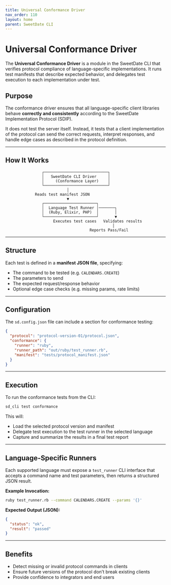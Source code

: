 ```yaml
---
title: Universal Conformance Driver
nav_order: 110
layout: home
parent: SweetDate CLI
---
```


# Universal Conformance Driver

The **Universal Conformance Driver** is a module in the SweetDate CLI that verifies protocol compliance of language-specific implementations. It runs test manifests that describe expected behavior, and delegates test execution to each implementation under test.

## Purpose

The conformance driver ensures that all language-specific client libraries behave **correctly and consistently** according to the SweetDate Implementation Protocol (SDIP).

It does not test the server itself. Instead, it tests that a client implementation of the protocol can send the correct requests, interpret responses, and handle edge cases as described in the protocol definition.

---

## How It Works

```ascii
                ┌────────────────────────────┐
                │   SweetDate CLI Driver     │
                │     (Conformance Layer)    │
                └────────────────────────────┘
                           │
             Reads test manifest JSON
                           ▼
                ┌───────────────────────┐
                │  Language Test Runner │───────┐
                │  (Ruby, Elixir, PHP)  │       │
                └───────────────────────┘       ▼
                     Executes test cases   Validates results
                                               │
                                     Reports Pass/Fail
```

---

## Structure

Each test is defined in a **manifest JSON file**, specifying:

- The command to be tested (e.g. `CALENDARS.CREATE`)
- The parameters to send
- The expected request/response behavior
- Optional edge case checks (e.g. missing params, rate limits)

---

## Configuration

The `sd.config.json` file can include a section for conformance testing:

```json
{
  "protocol": "protocol-version-01/protocol.json",
  "conformance": {
    "runner": "ruby",
    "runner_path": "out/ruby/test_runner.rb",
    "manifest": "tests/protocol_manifest.json"
  }
}
```

---

## Execution

To run the conformance tests from the CLI:

```sh
sd_cli test conformance
```

This will:
- Load the selected protocol version and manifest
- Delegate test execution to the test runner in the selected language
- Capture and summarize the results in a final test report

---

## Language-Specific Runners

Each supported language must expose a `test_runner` CLI interface that accepts a command name and test parameters, then returns a structured JSON result.

**Example Invocation:**

```sh
ruby test_runner.rb --command CALENDARS.CREATE --params '{}'
```

**Expected Output (JSON):**

```json
{
  "status": "ok",
  "result": "passed"
}
```

---

## Benefits

- Detect missing or invalid protocol commands in clients
- Ensure future versions of the protocol don’t break existing clients
- Provide confidence to integrators and end users